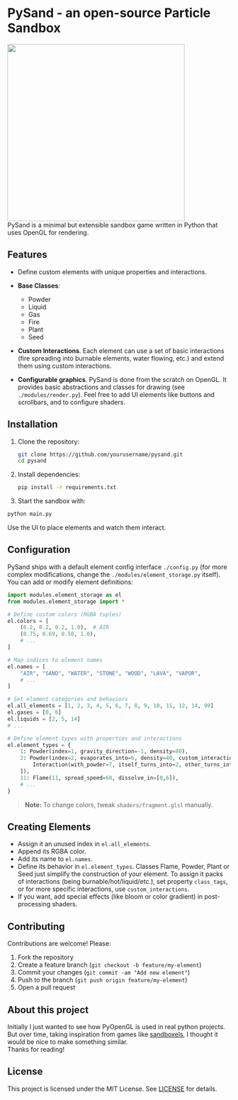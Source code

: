# PySand - an open-source Particle Sandbox

<img width=400,  src="https://cdn.discordapp.com/attachments/1182918701641650207/1389859647673995395/ffff.png?ex=6866272a&is=6864d5aa&hm=3eb1fcf87797f25f27f81c62d45d00ff1f248f334a8dd3bfabf34a13f107a62c&"></img>
<br>PySand is a minimal but extensible sandbox game written in Python that uses OpenGL for rendering.

## Features

* Define custom elements with unique properties and interactions.
* **Base Classes**:

  * Powder
  * Liquid
  * Gas
  * Fire
  * Plant
  * Seed
* **Custom Interactions**. Each element can use a set of basic interactions (fire spreading into burnable elements, water flowing, etc.) and extend them using custom interactions.
* **Configurable graphics**. PySand is done from the scratch on OpenGL. It provides basic abstractions and classes for drawing (see `./modules/render.py`). Feel free to add UI elements like buttons and scrollbars, and to configure shaders.

## Installation

1. Clone the repository:

   ```bash
   git clone https://github.com/yourusername/pysand.git
   cd pysand
   ```
2. Install dependencies:

   ```bash
   pip install -r requirements.txt
   ```


3. Start the sandbox with:

```bash
python main.py
```

Use the UI to place elements and watch them interact.

## Configuration

PySand ships with a default element config interface `./config.py` (for more complex modifications, change the `./modules/element_storage.py` itself). You can add or modify element definitions:

```python
import modules.element_storage as el
from modules.element_storage import *

# Define custom colors (RGBA tuples)
el.colors = [
    (0.2, 0.2, 0.2, 1.0),  # AIR
    (0.75, 0.69, 0.50, 1.0),
    # ...
]

# Map indices to element names
el.names = [
    "AIR", "SAND", "WATER", "STONE", "WOOD", "LAVA", "VAPOR",
    # ...
]

# Set element categories and behaviors
el.all_elements = [1, 2, 3, 4, 5, 6, 7, 8, 9, 10, 11, 12, 14, 99]
el.gases = [0, 6]
el.liquids = [2, 5, 14]
# ...

# Define element types with properties and interactions
el.element_types = {
    1: Powder(index=1, gravity_direction=-1, density=80),
    2: Powder(index=2, evaporates_into=6, density=40, custom_interactions=[
        Interaction(with_powder=7, itself_turns_into=2, other_turns_into=8, probability=100)
    ]),
    11: Flame(11, spread_speed=60, dissolve_in=[0,6]),
    # ...
}
```

> **Note:** To change colors, tweak `shaders/fragment.glsl` manually.

## Creating Elements

* Assign it an unused index in `el.all_elements`.
* Append its RGBA color.
* Add its name to `el.names`.
* Define its behavior in `el.element_types`. Classes Flame, Powder, Plant or Seed just simplify the construction of your element. To assign it packs of interactions (being burnable/hot/liquid/etc.), set property `class_tags`, or for more specific interactions, use `custom_interactions`.
* If you want, add special effects (like bloom or color gradient) in post-processing shaders.

## Contributing

Contributions are welcome! Please:

1. Fork the repository
2. Create a feature branch (`git checkout -b feature/my-element`)
3. Commit your changes (`git commit -am "Add new element"`)
4. Push to the branch (`git push origin feature/my-element`)
5. Open a pull request

## About this project
Initially I just wanted to see how PyOpenGL is used in real python projects. But over time, taking inspiration from games like [sandboxels](https://github.com/R74nCom/sandboxels), I thought it would be nice to make something similar.<br>Thanks for reading!

## License

This project is licensed under the MIT License. See [LICENSE](LICENSE) for details.
